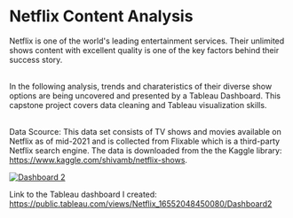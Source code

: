 # Netflix Content Analysis

Netflix is one of the world's leading entertainment services. Their unlimited shows content with excellent quality is one of the key factors behind their success story. 


\
In the following analysis, trends and charateristics of their diverse show options are being uncovered and presented by a Tableau Dashboard. This capstone project covers data cleaning and Tableau visualization skills. 


\
Data Scource: 
This data set consists of TV shows and movies available on Netflix as of mid-2021 and is collected from Flixable which is a third-party Netflix search engine. The data is downloaded from the the Kaggle library: https://www.kaggle.com/shivamb/netflix-shows. 



 <div class='tableauPlaceholder' id='viz1664961733960' style='position: relative'><noscript><a href='#'><img alt='Dashboard 2 ' src='https:&#47;&#47;public.tableau.com&#47;static&#47;images&#47;Ne&#47;Netflix_16552048450080&#47;Dashboard2&#47;1_rss.png' style='border: none' /></a></noscript><object class='tableauViz'  style='display:none;'><param name='host_url' value='https%3A%2F%2Fpublic.tableau.com%2F' /> <param name='embed_code_version' value='3' /> <param name='site_root' value='' /><param name='name' value='Netflix_16552048450080&#47;Dashboard2' /><param name='tabs' value='no' /><param name='toolbar' value='yes' /><param name='static_image' value='https:&#47;&#47;public.tableau.com&#47;static&#47;images&#47;Ne&#47;Netflix_16552048450080&#47;Dashboard2&#47;1.png' /> <param name='animate_transition' value='yes' /><param name='display_static_image' value='yes' /><param name='display_spinner' value='yes' /><param name='display_overlay' value='yes' /><param name='display_count' value='yes' /><param name='language' value='en-US' /></object></div>                

Link to the Tableau dashboard I created: https://public.tableau.com/views/Netflix_16552048450080/Dashboard2
